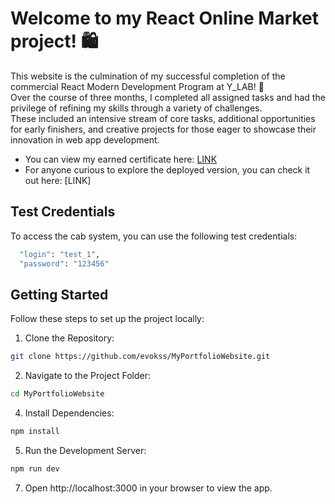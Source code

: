 # Welcome to my React Online Market project! 🛍️

This website is the culmination of my successful completion of the commercial React Modern Development Program at Y_LAB! 🫎 </br>
Over the course of three months, I completed all assigned tasks and had the privilege of refining my skills through a variety of challenges. </br> 
These included an intensive stream of core tasks, additional opportunities for early finishers, and creative projects for those eager to showcase their innovation in web app development.

- You can view my earned certificate here: [LINK](https://www.linkedin.com/in/evakoss/overlay/1729846576652/single-media-viewer/?profileId=ACoAADqRPIABg6xjAzU9Q5wgeEYMjwNkDJ0WKCo)
- For anyone curious to explore the deployed version, you can check it out here: [LINK]

## Test Credentials
To access the cab system, you can use the following test credentials:
```bash
  "login": "test_1",
  "password": "123456"
```


## Getting Started
Follow these steps to set up the project locally:

1. Clone the Repository: </br>
```bash
git clone https://github.com/evokss/MyPortfolioWebsite.git
```

2. Navigate to the Project Folder: </br>
```bash
cd MyPortfolioWebsite
```

4. Install Dependencies: </br>
```bash
npm install
```

5. Run the Development Server: </br>
```bash
npm run dev
```

7. Open http://localhost:3000 in your browser to view the app.
